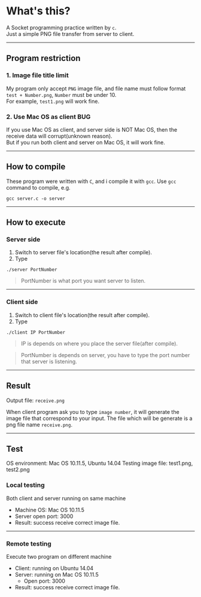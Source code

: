 # What's this?
A Socket programming practice written by `c`.  
Just a simple PNG file transfer from server to client.
***
## Program restriction
### 1. Image file title limit
My program only accept `PNG` image file, and file name must follow format   `test + Number.png`, `Number` must be under 10.  
For example, `test1.png` will work fine.

### 2. Use Mac OS as client BUG
If you use Mac OS as client, and server side is NOT Mac OS, then the receive data will corrupt(unknown reason).  
But if you run both client and server on Mac OS, it will work fine.  
***
## How to compile
These program were written with `C`, and i compile it with `gcc`.
Use `gcc` command to compile, e.g. 
```
gcc server.c -o server
```
***
## How to execute
### Server side
1. Switch to server file's location(the result after compile).
2. Type 
```
./server PortNumber
```
> PortNumber is what port you want server to listen.  

***

### Client side
1. Switch to client file's location(the result after compile).
2. Type 
```
./client IP PortNumber
```

> IP is depends on where you place the server file(after compile).  

> PortNumber is depends on server, you have to type the port number that server is listening.  

***

## Result
Output file: `receive.png`

When client program ask you to type `image number`, it will generate the image file that correspond to your input.
The file which will be generate is a png file name `receive.png`.
***
## Test
OS environment: Mac OS 10.11.5, Ubuntu 14.04
Testing image file: test1.png, test2.png

### Local testing
Both client and server running on same machine
- Machine OS: Mac OS 10.11.5
- Server open port: 3000
- Result: success receive correct image file.

***

### Remote testing
  Execute two program on different machine
- Client: running on Ubuntu 14.04
- Server: running on Mac OS 10.11.5
  - Open port: 3000
- Result: success receive correct image file.

